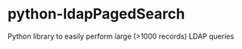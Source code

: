 python-ldapPagedSearch
======================

Python library to easily perform large (>1000 records) LDAP queries
